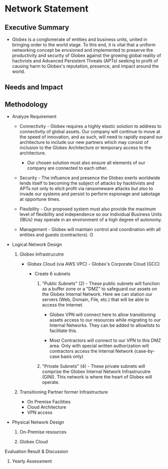 #  Network Statement

## Executive Summary

* Globex is a conglomerate of entities and business units, united in bringing order to the world stage. To this end, it is vital that a uniform networking concept be envsioned and implemented to preserve the productivity and security of Globex against the growing global reality of hactivists and Advanced Persistent Threats (APTs) seeking to profit of causing harm to Globex's reputation, presence, and impact around the world.

## Needs and Impact

## Methodology

* Analyze Requirement
  * Connectivity - Globex requires a highly elastic solution to address to connectivity of global assets. Our company will continue to move at the speed of innovation, and as such, will need to rapidly expand our architecture to include our new partners which may consist of inclusion to the Globex Architecture or temporary access to the architecture.

    * Our chosen solution must also ensure all elements of our company are connected to each other.

  * Security - The influence and presence the Globex exerts worldwide lends itself to becoming the subject of attacks by hacktivists and APTs not only to elicit profit via ransomeware attacks but also to invade our systems and persist to perform espionage and sabotage at opportune times.

  * Flexibility - Our proposed system must also provide the maximum level of flexibility and independence so our Individual Business Units (IBUs) may operate in an environment of a high degree of autonomy.

  * Management -  Globex will maintain control and coordination with all entities and guests (contractors). O

* Logical Network Design

    1. Globex Infrastrucutre
        * Globex Cloud (via AWS VPC) - Globex's Corporate Cloud (GCC)

          * Create 6 subnets

            1. "Public Subnets" (2) - These public subnets will function as a buffer zone or a "DMZ" to safeguard our assets on the Globex Internal Network. Here we can station our servers (Web, Domain, File, etc.) that will be able to access the Internet.

               * Globex VPN will connect here to allow transitioning assets access to our resources while migrating to our Internal Networks. They can be added to allowlists to facilitate this.

               * Most Contractors will connect to our VPN to this DMZ area. Only with special written authorization will contractors access the Internal Network (case-by-case basis only)

            2. "Private Subnets" (4) - These private subnets will comprise the Globex Internal Network Infrastrucutre (GINI). This network is where the heart of Globex will operate.

    2. Transitioning Partner former Infrastructure
        * On Premise Facilities
        * Cloud Architecture
        * VPN access

* Physical Network Design

    1. On-Premise resources

    2. Globex Cloud

Evaluation Result & Discussion

  1. Yearly Assessment
